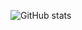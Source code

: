 ![GitHub stats](https://github-readme-stats.vercel.app/api?username=kosterm14&theme=midnight-purple\&include_all_commits=true)
